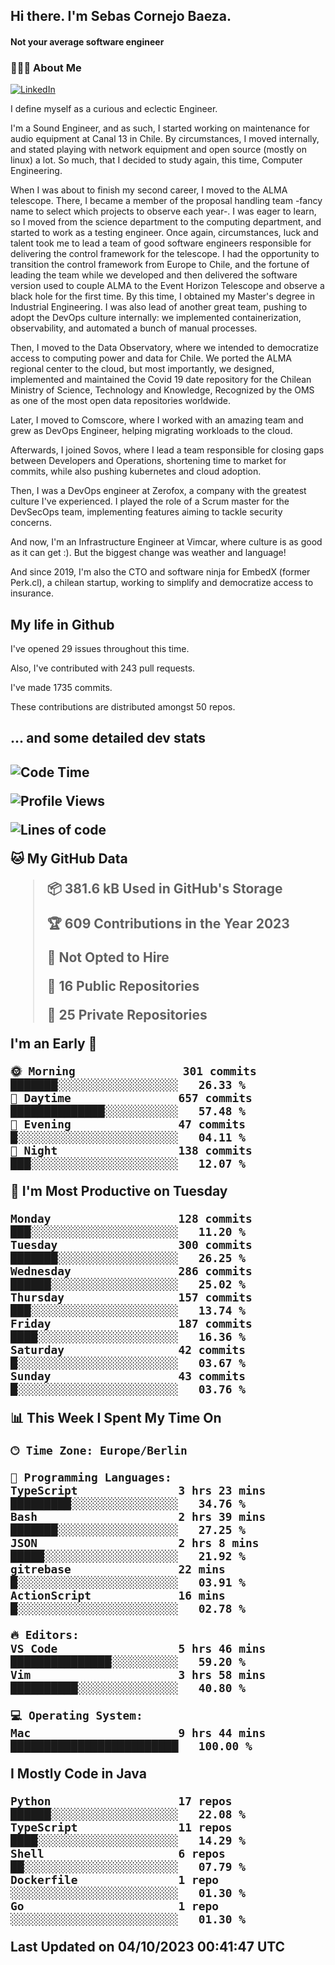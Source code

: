 <h2> Hi there.  I'm Sebas Cornejo Baeza.</h2>
<h4> Not your average software engineer</h4>
<h3> 👨🏻‍💻 About Me </h3>
<a href="http://linkedin.com/in/sebastian-cornejo-baeza/"><img alt="LinkedIn" src="https://img.shields.io/badge/Sebas%20Cornejo%20-informational?style=appveyor&logo=linkedin"></a>


I define myself as a curious and eclectic Engineer.

I'm a Sound Engineer, and as such, I started working on maintenance for audio equipment at Canal 13 in Chile.
By circumstances, I moved internally, and stated playing with network equipment and open source (mostly on linux) 
a lot. So much, that I decided to study again, this time, Computer Engineering.

When I was about to finish my second career, I moved to the ALMA telescope. There, I became a member of the proposal handling team
-fancy name to select which projects to observe each year-. 
I was eager to learn, so I moved from the science department to the computing department, and started to work as 
a testing engineer. Once again, circumstances, luck and talent took me to lead a team of good software engineers 
responsible for delivering the control framework for the telescope. I had the opportunity to transition the control framework from
Europe to Chile, and the fortune of leading the team while we developed and then delivered the software
version used to couple ALMA to the Event Horizon Telescope and observe a black hole for the first time.
By this time, I obtained my Master's degree in Industrial Engineering.
I was also lead of another great team, pushing to adopt the DevOps culture internally: we implemented containerization, observability, and automated a bunch of manual processes.

Then, I moved to the Data Observatory, where we intended to democratize access to computing power
and data for Chile. We ported the ALMA regional center to the cloud, but most importantly, we designed, implemented
and maintained the Covid 19 date repository for the Chilean Ministry of Science, Technology and Knowledge, Recognized by the OMS as one of the most open
data repositories worldwide.

Later, I moved to Comscore, where I worked with an amazing team and grew as DevOps Engineer, helping migrating workloads to the cloud.

Afterwards, I joined Sovos, where I lead a team responsible for closing gaps between Developers and Operations, shortening time to market for commits, while
also pushing kubernetes and cloud adoption.

Then, I was a DevOps engineer at Zerofox, a company with the greatest culture I've experienced. I played the role of a Scrum master for the DevSecOps team,
implementing features aiming to tackle security concerns.

And now, I'm an Infrastructure Engineer at Vimcar, where culture is as good as it can get :). But the biggest change was weather and language!
 
And since 2019, I'm also the CTO and software ninja for EmbedX (former Perk.cl), a chilean startup, working to simplify and democratize access to insurance.

<h2> My life in Github </h2>

I've opened 29 issues throughout this time.

Also, I've contributed with 243 pull requests.

I've made 1735 commits.

These contributions are distributed amongst 50 repos.

<h2>... and some detailed dev stats<h2>

<!--START_SECTION:waka-->
![Code Time](http://img.shields.io/badge/Code%20Time-510%20hrs%2021%20mins-blue)

![Profile Views](http://img.shields.io/badge/Profile%20Views-0-blue)

![Lines of code](https://img.shields.io/badge/From%20Hello%20World%20I%27ve%20Written-787.8%20thousand%20lines%20of%20code-blue)

**🐱 My GitHub Data** 

> 📦 381.6 kB Used in GitHub's Storage 
 > 
> 🏆 609 Contributions in the Year 2023
 > 
> 🚫 Not Opted to Hire
 > 
> 📜 16 Public Repositories 
 > 
> 🔑 25 Private Repositories 
 > 
**I'm an Early 🐤** 

```text
🌞 Morning                301 commits         ███████░░░░░░░░░░░░░░░░░░   26.33 % 
🌆 Daytime                657 commits         ██████████████░░░░░░░░░░░   57.48 % 
🌃 Evening                47 commits          █░░░░░░░░░░░░░░░░░░░░░░░░   04.11 % 
🌙 Night                  138 commits         ███░░░░░░░░░░░░░░░░░░░░░░   12.07 % 
```
📅 **I'm Most Productive on Tuesday** 

```text
Monday                   128 commits         ███░░░░░░░░░░░░░░░░░░░░░░   11.20 % 
Tuesday                  300 commits         ███████░░░░░░░░░░░░░░░░░░   26.25 % 
Wednesday                286 commits         ██████░░░░░░░░░░░░░░░░░░░   25.02 % 
Thursday                 157 commits         ███░░░░░░░░░░░░░░░░░░░░░░   13.74 % 
Friday                   187 commits         ████░░░░░░░░░░░░░░░░░░░░░   16.36 % 
Saturday                 42 commits          █░░░░░░░░░░░░░░░░░░░░░░░░   03.67 % 
Sunday                   43 commits          █░░░░░░░░░░░░░░░░░░░░░░░░   03.76 % 
```


📊 **This Week I Spent My Time On** 

```text
🕑︎ Time Zone: Europe/Berlin

💬 Programming Languages: 
TypeScript               3 hrs 23 mins       █████████░░░░░░░░░░░░░░░░   34.76 % 
Bash                     2 hrs 39 mins       ███████░░░░░░░░░░░░░░░░░░   27.25 % 
JSON                     2 hrs 8 mins        █████░░░░░░░░░░░░░░░░░░░░   21.92 % 
gitrebase                22 mins             █░░░░░░░░░░░░░░░░░░░░░░░░   03.91 % 
ActionScript             16 mins             █░░░░░░░░░░░░░░░░░░░░░░░░   02.78 % 

🔥 Editors: 
VS Code                  5 hrs 46 mins       ███████████████░░░░░░░░░░   59.20 % 
Vim                      3 hrs 58 mins       ██████████░░░░░░░░░░░░░░░   40.80 % 

💻 Operating System: 
Mac                      9 hrs 44 mins       █████████████████████████   100.00 % 
```

**I Mostly Code in Java** 

```text
Python                   17 repos            ██████░░░░░░░░░░░░░░░░░░░   22.08 % 
TypeScript               11 repos            ████░░░░░░░░░░░░░░░░░░░░░   14.29 % 
Shell                    6 repos             ██░░░░░░░░░░░░░░░░░░░░░░░   07.79 % 
Dockerfile               1 repo              ░░░░░░░░░░░░░░░░░░░░░░░░░   01.30 % 
Go                       1 repo              ░░░░░░░░░░░░░░░░░░░░░░░░░   01.30 % 
```




 Last Updated on 04/10/2023 00:41:47 UTC
<!--END_SECTION:waka-->
